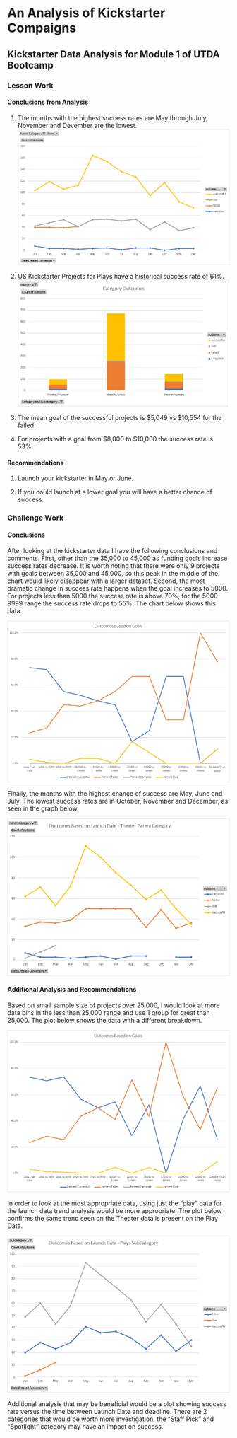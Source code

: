 # An Analysis of Kickstarter Compaigns

## Kickstarter Data Analysis for Module 1 of UTDA Bootcamp

### Lesson Work

#### Conclusions from Analysis

1. The months with the highest success rates are May through July, November and Devember are the lowest. ![Timing](Timing.png)

2. US Kickstarter Projects for Plays have a historical success rate of 61%. ![Category Outcomes](CatOutcomes.png)
3. The mean goal of the successful projects is $5,049 vs $10,554 for the failed.

4. For projects with a goal from $8,000 to $10,000 the success rate is 53%.

#### Recommendations

1. Launch your kickstarter in May or June.

2. If you could launch at a lower goal you will have a better chance of success.

### Challenge Work

#### Conclusions

After looking at the kickstarter data I have the following conclusions and comments.  First, other than the 35,000 to 45,000 as funding goals increase success rates decrease. It is worth noting that there were only 9 projects with goals between 35,000 and 45,000, so this peak in the middle of the chart would likely disappear with a larger dataset. Second, the most dramatic change in success rate happens when the goal increases to 5000.  For projects less than 5000 the success rate is above 70%, for the 5000-9999 range the success rate drops to 55%.  The chart below shows this data.

![Outcomes vs Goals](ChallengeGoals.png)

Finally, the months with the highest chance of success are May, June and July.  The lowest success rates are in October, November and December, as seen in the graph below.

![Launch Date](ChallengeLaunch.png)

#### Additional Analysis and Recommendations

Based on small sample size of projects over 25,000, I would look at more data bins in the less than 25,000 range and use 1 group for great than 25,000.  The plot below shows the data with a different breakdown.

![Lower Max analysis](LowerMax.png)

In order to look at the most appropriate data, using just the “play” data for the launch data trend analysis would be more appropriate.  The plot below confirms the same trend seen on the Theater data is present on the Play Data.

![Launch for Plays](LaunchPlays.png)

Additional analysis that may be beneficial would be a plot showing success rate versus the time between Launch Date and deadline.  There are 2 categories that would be worth more investigation, the “Staff Pick” and “Spotlight” category may have an impact on success.
